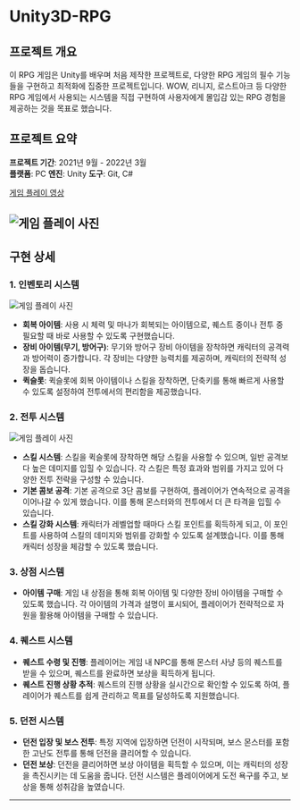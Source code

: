 # Unity3D-RPG

## 프로젝트 개요

이 RPG 게임은 Unity를 배우며 처음 제작한 프로젝트로, 다양한 RPG 게임의 필수 기능들을 구현하고 최적화에 집중한 프로젝트입니다. WOW, 리니지, 로스트아크 등 다양한 RPG 게임에서 사용되는 시스템을 직접 구현하여 사용자에게 몰입감 있는 RPG 경험을 제공하는 것을 목표로 했습니다.

## 프로젝트 요약

**프로젝트 기간**: 2021년 9월 - 2022년 3월  
**플랫폼**: PC
**엔진**: Unity
**도구**: Git, C#

[게임 플레이 영상](https://www.youtube.com/watch?v=lf2wziqD6Kw&t=5s)

## ![게임 플레이 사진](image5.gif)

## 구현 상세

### 1. 인벤토리 시스템

![게임 플레이 사진](image7.gif)

- **회복 아이템**: 사용 시 체력 및 마나가 회복되는 아이템으로, 퀘스트 중이나 전투 중 필요할 때 바로 사용할 수 있도록 구현했습니다.
- **장비 아이템(무기, 방어구)**: 무기와 방어구 장비 아이템을 장착하면 캐릭터의 공격력과 방어력이 증가합니다. 각 장비는 다양한 능력치를 제공하며, 캐릭터의 전략적 성장을 돕습니다.
- **퀵슬롯**: 퀵슬롯에 회복 아이템이나 스킬을 장착하면, 단축키를 통해 빠르게 사용할 수 있도록 설정하여 전투에서의 편리함을 제공했습니다.

### 2. 전투 시스템

![게임 플레이 사진](image6.gif)

- **스킬 시스템**: 스킬을 퀵슬롯에 장착하면 해당 스킬을 사용할 수 있으며, 일반 공격보다 높은 데미지를 입힐 수 있습니다. 각 스킬은 특정 효과와 범위를 가지고 있어 다양한 전투 전략을 구성할 수 있습니다.
- **기본 콤보 공격**: 기본 공격으로 3단 콤보를 구현하여, 플레이어가 연속적으로 공격을 이어나갈 수 있게 했습니다. 이를 통해 몬스터와의 전투에서 더 큰 타격을 입힐 수 있습니다.
- **스킬 강화 시스템**: 캐릭터가 레벨업할 때마다 스킬 포인트를 획득하게 되고, 이 포인트를 사용하여 스킬의 데미지와 범위를 강화할 수 있도록 설계했습니다. 이를 통해 캐릭터 성장을 체감할 수 있도록 했습니다.

### 3. 상점 시스템

- **아이템 구매**: 게임 내 상점을 통해 회복 아이템 및 다양한 장비 아이템을 구매할 수 있도록 했습니다. 각 아이템의 가격과 설명이 표시되어, 플레이어가 전략적으로 자원을 활용해 아이템을 구매할 수 있습니다.

### 4. 퀘스트 시스템

- **퀘스트 수령 및 진행**: 플레이어는 게임 내 NPC를 통해 몬스터 사냥 등의 퀘스트를 받을 수 있으며, 퀘스트를 완료하면 보상을 획득하게 됩니다.
- **퀘스트 진행 상황 추적**: 퀘스트의 진행 상황을 실시간으로 확인할 수 있도록 하여, 플레이어가 퀘스트를 쉽게 관리하고 목표를 달성하도록 지원했습니다.

### 5. 던전 시스템

- **던전 입장 및 보스 전투**: 특정 지역에 입장하면 던전이 시작되며, 보스 몬스터를 포함한 고난도 전투를 통해 던전을 클리어할 수 있습니다.
- **던전 보상**: 던전을 클리어하면 보상 아이템을 획득할 수 있으며, 이는 캐릭터의 성장을 촉진시키는 데 도움을 줍니다. 던전 시스템은 플레이어에게 도전 욕구를 주고, 보상을 통해 성취감을 높였습니다.

---
